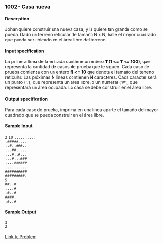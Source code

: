 ### **1002 - Casa nueva**<br/>
#### Description<br/>
Johan quiere construir una nueva casa, y la quiere tan grande como se pueda.
Dado un terreno reticular de tamaño N x N, halle el mayor cuadrado que pueda ser ubicado en el área libre del terreno. 
#### Input specification<br/>
La primera línea de la entrada contiene un entero **T (1 <= T <= 100)**, que representa la cantidad de casos de prueba que le siguen. Cada caso de prueba comienza con un entero **N <= 10** que denota el tamaño del terreno reticular. Las próximas **N** líneas contienen **N** caracteres. Cada caracter será un punto ('.'), que representa un área libre, o un numeral ('#'), que representará un área ocupada. La casa se debe construir en el área libre. 
#### Output specification<br/>
Para cada caso de prueba, imprima en una línea aparte el tamaño del mayor cuadrado que se pueda construir en el área libre. 
#### Sample Input<br/>
`2`
`10`
`..........`<br/>
`.#####....`<br/>
`..#..###..`<br/>
`...##.....`<br/>
`...#..#...`<br/>
`...#...###`<br/>
`....######`<br/>
`..........`<br/>
`##########`<br/>
`#########.`<br/>
`5`<br/>
`##..#`<br/>
`....#`<br/>
`.#..#`<br/>
`####.`<br/>
`.#..#`<br/>
#### Sample Output<br/>
`3`<br/>
`2`<br/>
<br/>
[Link to Problem](http://coj.uci.cu/24h/problem.xhtml?pid=1002)

